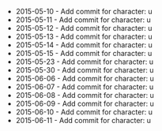 - 2015-05-10 - Add commit for character: u
- 2015-05-11 - Add commit for character: u
- 2015-05-12 - Add commit for character: u
- 2015-05-13 - Add commit for character: u
- 2015-05-14 - Add commit for character: u
- 2015-05-15 - Add commit for character: u
- 2015-05-23 - Add commit for character: u
- 2015-05-30 - Add commit for character: u
- 2015-06-06 - Add commit for character: u
- 2015-06-07 - Add commit for character: u
- 2015-06-08 - Add commit for character: u
- 2015-06-09 - Add commit for character: u
- 2015-06-10 - Add commit for character: u
- 2015-06-11 - Add commit for character: u
